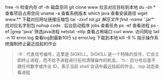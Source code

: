 free -h 检查内存
df -lh 磁盘空间
git clone www 拉去对应目标到本地
du -sh * 查看项目占用空间
uname -a 查看系统版本
which java 查看安装路径
wget www.** 下载对应网址链接压缩包
tar -zxvf *tar.gz 解压文件
find -name '*.jar*' 找对应名字到包
nohup code . 后台启动程序
jobs 查看任务
ps -ef 查看进程
ps -ef |grep 'java' 筛选java进程
netstat -ntlp 查看占用端口
curl www. 访问网址
tail -n 10 error.log 查看log到最新10行
sz error.log 下载到本地
kill -9 % 指示操作系统强制终止最近挂起的作业
>-9：代表信号编号，这里是 SIGKILL。SIGKILL 是一个特殊的信号，它会立即终止进程，而不给予进程进行任何清理操作的机会。
%：百分号后面不跟任何数字或作业 ID，表示当前 shell 会话中最近挂起的作业。
top 动态查看进程